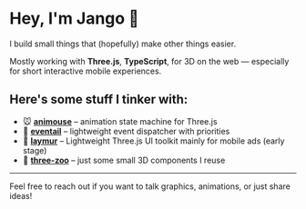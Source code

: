 # Hey, I'm Jango 👋

I build small things that (hopefully) make other things easier.

Mostly working with **Three.js**, **TypeScript**, for 3D on the web — especially for short interactive mobile experiences.

## Here's some stuff I tinker with:

- 🐭 **[animouse](https://github.com/jango-git/animouse)** – animation state machine for Three.js
- 🎯 **[eventail](https://github.com/jango-git/eventail)** – lightweight event dispatcher with priorities
- 📱 **[laymur](https://github.com/jango-git/laymur)** – Lightweight Three.js UI toolkit mainly for mobile ads (early stage)
- 🧩 **[three-zoo](https://github.com/jango-git/three-zoo)** – just some small 3D components I reuse

---

Feel free to reach out if you want to talk graphics, animations, or just share ideas!